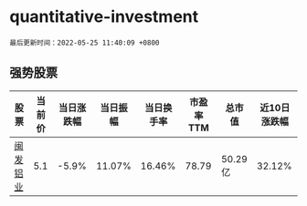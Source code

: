 # quantitative-investment

`最后更新时间：2022-05-25 11:40:09 +0800`

## 强势股票

|股票|当前价|当日涨跌幅|当日振幅|当日换手率|市盈率TTM|总市值|近10日涨跌幅|
|----|----|----|----|----|----|----|----|
|[闽发铝业](https://xueqiu.com/S/SZ002578)|5.1|-5.9%|11.07%|16.46%|78.79|50.29亿|32.12%|

